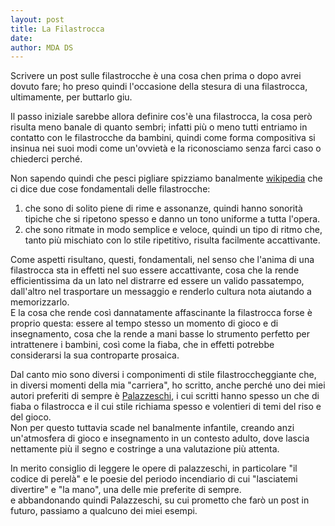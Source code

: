 ```yaml
---
layout: post
title: La Filastrocca
date: 
author: MDA DS
---
```

Scrivere un post sulle filastrocche è una cosa chen prima o dopo avrei dovuto fare; ho preso quindi l'occasione della stesura di una filastrocca, ultimamente, per buttarlo giu.

Il passo iniziale sarebbe allora definire cos'è una filastrocca, la cosa però risulta meno banale di quanto sembri; infatti più o meno tutti entriamo in contatto con le filastrocche da bambini, quindi come forma compositiva si insinua nei suoi modi come un'ovvietà e la riconosciamo senza farci caso o chiederci perché.

Non sapendo quindi che pesci pigliare spizziamo banalmente [wikipedia](https://it.wikipedia.org/wiki/Filastrocca) che ci dice due cose fondamentali delle filastrocche:
1. che sono di solito piene di rime e assonanze, quindi hanno sonorità tipiche che si ripetono spesso e danno un tono uniforme a tutta l'opera.
2. che sono ritmate in modo semplice e veloce, quindi un tipo di ritmo che, tanto più mischiato con lo stile ripetitivo, risulta facilmente accattivante.

Come aspetti risultano, questi, fondamentali, nel senso che l'anima di una filastrocca sta in effetti nel suo essere accattivante, cosa che la rende efficientissima da un lato nel distrarre ed essere un valido passatempo, dall'altro nel trasportare un messaggio e renderlo cultura nota aiutando a memorizzarlo.<br>
E la cosa che rende così dannatamente affascinante la filastrocca forse è proprio questa: essere al tempo stesso un momento di gioco e di insegnamento, cosa che la rende a mani basse lo strumento perfetto per intrattenere i bambini, così come la fiaba, che in effetti potrebbe considerarsi la sua controparte prosaica.

Dal canto mio sono diversi i componimenti di stile filastroccheggiante che, in diversi momenti della mia "carriera", ho scritto, anche perché uno dei miei autori preferiti di sempre è [Palazzeschi](https://it.wikipedia.org/wiki/Aldo_Palazzeschi), i cui scritti hanno spesso un che di fiaba o filastrocca e il cui stile richiama spesso e volentieri di temi del riso e del gioco.<br>
Non per questo tuttavia scade nel banalmente infantile, creando anzi un'atmosfera di gioco e insegnamento in un contesto adulto, dove lascia nettamente più il segno e costringe a una valutazione più attenta.

In merito consiglio di leggere le opere di palazzeschi, in particolare "il codice di perelà" e le poesie del periodo incendiario di cui "lasciatemi divertire" e "la mano", una delle mie preferite di sempre.<br>
e abbandonando quindi Palazzeschi, su cui prometto che farò un post in futuro,  passiamo a qualcuno dei miei esempi.

